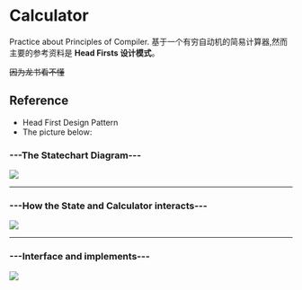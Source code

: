 # Calculator
Practice about Principles of Compiler.
基于一个有穷自动机的简易计算器,然而主要的参考资料是 **Head Firsts 设计模式**。

~~因为龙书看不懂~~

## Reference
* Head First Design Pattern
* The picture below:

### ---The Statechart Diagram---

![](http://7xread.com1.z0.glb.clouddn.com/5baa6762-f248-4b5e-bf29-ab448810d070)

---
### ---How the State and Calculator interacts---

![](http://7xread.com1.z0.glb.clouddn.com/7fa03ff6-1d52-4a6d-aae4-4f12bb73221b)

---
### ---Interface and implements---

![](http://7xread.com1.z0.glb.clouddn.com/0f20ba58-2015-425f-9336-edf803fb3cf7)
